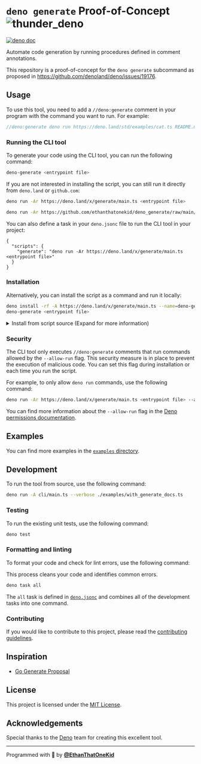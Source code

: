 # `deno generate` Proof-of-Concept ![thunder_deno](https://cdn.discordapp.com/emojis/811013541846319105.gif?size=24&quality=lossless)

[![deno doc](https://doc.deno.land/badge.svg)](https://deno.land/x/generate)

Automate code generation by running procedures defined in comment annotations.

This repository is a proof-of-concept for the `deno generate` subcommand as
proposed in <https://github.com/denoland/deno/issues/19176>.

## Usage

To use this tool, you need to add a `//deno:generate` comment in your program
with the command you want to run. For example:

```ts
//deno:generate deno run https://deno.land/std/examples/cat.ts README.md
```

### Running the CLI tool

To generate your code using the CLI tool, you can run the following command:

```sh
deno-generate <entrypoint file>
```

If you are not interested in installing the script, you can still run it
directly from `deno.land` or `github.com`:

```sh
deno run -Ar https://deno.land/x/generate/main.ts <entrypoint file>
```

```sh
deno run -Ar https://github.com/ethanthatonekid/deno_generate/raw/main/main.ts <entrypoint file>
```

You can also define a task in your `deno.jsonc` file to run the CLI tool in your
project:

```jsonc
{
  "scripts": {
    "generate": "deno run -Ar https://deno.land/x/generate/main.ts <entrypoint file>"
  }
}
```

### Installation

Alternatively, you can install the script as a command and run it locally:

```sh
deno install -rf -A https://deno.land/x/generate/main.ts --name=deno-generate
deno-generate <entrypoint file>
```

<details>
<summary>
Install from script source
(Expand for more information)
</summary>

```sh
git clone https://github.com/ethanthatonekid/deno_generate.git
cd deno_generate
deno install -rf -A main.ts --name=deno-generate
```

</details>

### Security

The CLI tool only executes `//deno:generate` comments that run commands allowed
by the `--allow-run` flag. This security measure is in place to prevent the
execution of malicious code. You can set this flag during installation or each
time you run the script.

For example, to only allow `deno run` commands, use the following command:

```sh
deno run -Ar https://deno.land/x/generate/main.ts <entrypoint file> --allow-run=deno
```

You can find more information about the `--allow-run` flag in the
[Deno permissions documentation](https://deno.land/manual/basics/permissions#permissions-list).

## Examples

You can find more examples in the [`examples` directory](examples).

## Development

To run the tool from source, use the following command:

```sh
deno run -A cli/main.ts --verbose ./examples/with_generate_docs.ts
```

### Testing

To run the existing unit tests, use the following command:

```bash
deno test
```

### Formatting and linting

To format your code and check for lint errors, use the following command:

This process cleans your code and identifies common errors.

```bash
deno task all
```

The `all` task is defined in [`deno.jsonc`](deno.jsonc) and combines all of the
development tasks into one command.

### Contributing

If you would like to contribute to this project, please read the
[contributing guidelines](CONTRIBUTING.md).

## Inspiration

- [Go Generate Proposal](https://go.googlesource.com/proposal/+/refs/heads/master/design/go-generate.md)

## License

This project is licensed under the [MIT License](LICENSE).

## Acknowledgements

Special thanks to the [Deno](https://deno.land) team for creating this excellent
tool.

---

Programmed with 🦕 by [**@EthanThatOneKid**](https://etok.codes/)
